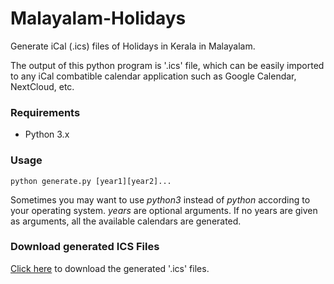 # Malayalam-Holidays
Generate iCal (.ics) files of Holidays in Kerala in Malayalam.

The output of this python program is '.ics' file, which can be easily imported to any iCal combatible calendar application such as Google Calendar, NextCloud, etc.

### Requirements
* Python 3.x

### Usage

    python generate.py [year1][year2]...

Sometimes you may want to use _python3_ instead of _python_ according to your operating system.
_years_ are optional arguments. If no years are given as arguments, all the available calendars are generated.

### Download generated ICS Files
[Click here](https://github.com/shajilkrazy/malayalam-holidays/releases) to download the generated '.ics' files.
